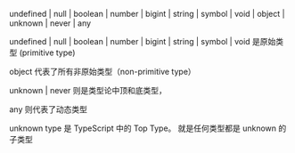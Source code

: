 <!-- typescript你都用过哪些类型 -->
undefined | null | boolean | number | bigint | string | symbol | void | object | unknown | never | any

undefined | null | boolean | number | bigint | string | symbol | void 是原始类型 (primitive type)

object 代表了所有非原始类型（non-primitive type）

unknown | never 则是类型论中顶和底类型，

any 则代表了动态类型

unknown type 是 TypeScript 中的 Top Type。
就是任何类型都是 unknown 的子类型

